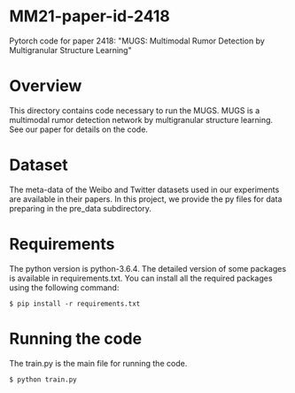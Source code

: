 # MM21-paper-id-2418
Pytorch code for paper 2418: "MUGS: Multimodal Rumor Detection by Multigranular Structure Learning"

# Overview
This directory contains code necessary to run the MUGS. MUGS is a multimodal rumor detection network by multigranular structure learning. See our paper for details on the code.

# Dataset
The meta-data of the Weibo and Twitter datasets used in our experiments are available in their papers. 
In this project, we provide the py files for data preparing in the pre_data subdirectory. 

# Requirements
The python version is python-3.6.4. The detailed version of some packages is available in requirements.txt.
You can install all the required packages using the following command:
```
$ pip install -r requirements.txt
```

# Running the code
The train.py is the main file for running the code.
```
$ python train.py
```
